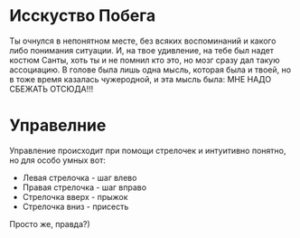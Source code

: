 # Исскуство Побега
Ты очнулся в непонятном месте, без всяких воспоминаний и какого либо понимания ситуации. И, на твое удивление, на тебе был надет костюм Санты, хоть ты и не помнил кто это, но мозг сразу дал такую ассоциацию. В голове была лишь одна мысль, которая была и твоей, но в тоже время казалась чужеродной, и эта мысль была: МНЕ НАДО СБЕЖАТЬ ОТСЮДА!!!
# Управелние
Управление происходит при помощи стрелочек и интуитивно понятно, но для особо умных вот:

* Левая стрелочка - шаг влево
* Правая стрелочка - шаг вправо
* Стрелочка вверх - прыжок
* Стрелочка вниз - присесть

Просто же, правда?)

